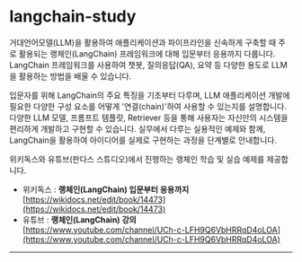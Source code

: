 # langchain-study

거대언어모델(LLM)을 활용하여 애플리케이션과 파이프라인을 신속하게 구축할 때 주로 활용되는 랭체인(LangChain) 프레임워크에 대해 입문부터 응용까지 다룹니다. LangChain 프레임워크를 사용하여 챗봇, 질의응답(QA), 요약 등 다양한 용도로 LLM을 활용하는 방법을 배울 수 있습니다.

입문자를 위해 LangChain의 주요 특징을 기초부터 다루며, LLM 애플리케이션 개발에 필요한 다양한 구성 요소를 어떻게 '연결(chain)'하여 사용할 수 있는지를 설명합니다. 다양한 LLM 모델, 프롬프트 템플릿, Retriever 등을 통해 사용자는 자신만의 시스템을 편리하게 개발하고 구현할 수 있습니다. 실무에서 다루는 실용적인 예제와 함께, LangChain을 활용하여 아이디어를 실제로 구현하는 과정을 단계별로 안내합니다. 

위키독스와 유튜브(판다스 스튜디오)에서 진행하는 랭체인 학습 및 실습 예제를 제공합니다. 

- 위키독스 : **랭체인(LangChain) 입문부터 응용까지**  [https://wikidocs.net/edit/book/14473](https://wikidocs.net/edit/book/14473)
- 유튜브 : **랭체인(LangChain) 강의** [https://www.youtube.com/channel/UCh-c-LFH9Q6VbHRRqD4oLOA](https://www.youtube.com/channel/UCh-c-LFH9Q6VbHRRqD4oLOA)


-----


